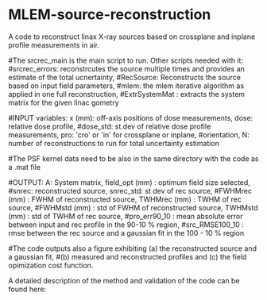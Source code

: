 # MLEM-source-reconstruction

A code to reconstruct linax X-ray sources based on crossplane and inplane profile measurements in air. 

#The srcrec_main is the main script to run. Other scripts needed with it: 
#srcrec_errors: reconstrcutes the source multiple times and provides an estimate of the total ucnertainty,
#RecSource: Reconstructs the source based on input field parameters,
#mlem: the mlem iterative algorithm as applied in one full reconstruction,
#ExtrSystemMat : extracts the system matrix for the given linac gometry

#INPUT variables: x (mm): off-axis positions of dose measurements, dose: relative dose profile,
#dose_std: st.dev of relative dose profile measurements, pro: 'cro' or 'in' for crossplane or inplane,
#orientation, N: number of reconstructions to run for total uncertainty estimation

#The PSF kernel data need to be also in the same directory with the code as a .mat file

#OUTPUT: A: System matrix, field_opt (mm) : optimum field size selected, 
#snrec: reconstructed source, snrec_std: st dev of rec source,
#FWHMrec (mm) : FWHM of reconstructed source, TWHMrec (mm) : TWHM of rec source, 
#FWHMstd (mm) : std of FWHM of reconstructed source, TWHMstd (mm) : std of TWHM of rec source, 
#pro_err90_10 : mean absolute error between input and rec profile in the 90-10 % region, 
#src_RMSE100_10 : rmse between the rec source and a gaussian fit in the 100 - 10 % region

#The code outputs also a figure exhibiting (a) the reconstructed source and a gaussian fit, 
#(b) measured and reconstructed profiles and (c) the field opimization cost function. 

A detailed description of the method and validation of the code can be found here: 
